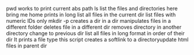 pwd works to print current abs path
ls list the files and directories here
bring me home
prints in long
list all files in the current dir
list files with numeric IDs only
mkdir -p creates a dir in a dir
manipulates files in a different folder
deletes file in a different dir
removes directory in another directory
change to previous dir
list all files in long format in order of their dir
It prints a file type
this script creates a softlink to a directoryupdate html files in parent dir
